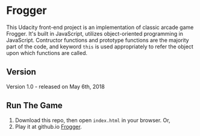 # Frogger
This Udacity front-end project is an implementation of classic arcade game Frogger.  It's built in JavaScript, utilizes object-oriented programming in JavaScript. Contructor functions and prototype functions are the majority part of the code, and keyword `this` is used appropriately to refer the object upon which functions are called.

## Version
Version 1.0 - released on May 6th, 2018

## Run The Game
1. Download this repo, then open `index.html` in your browser. Or,
2. Play it at github.io [Frogger](https://eqlz.github.io/frogger/).
